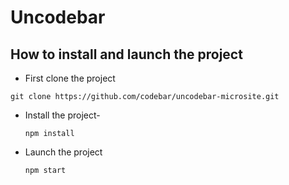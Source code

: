 # Uncodebar

## How to install and launch the project

- First clone the project
```
git clone https://github.com/codebar/uncodebar-microsite.git
```    

- Install the project-
    ``` 
    npm install 
    ``` 

- Launch the project
    ```
    npm start
    ```



